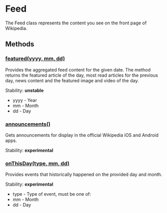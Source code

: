 # Feed

The Feed class represents the content you see on the front page of Wikipedia.

## Methods

### [featured(yyyy, mm, dd)](https://en.wikipedia.org/api/rest_v1/#/Feed/aggregatedFeed)

Provides the aggregated feed content for the given date. The method returns the featured article of the day, most read articles for the previous day, news content and the featured image and video of the day.

Stability: **unstable**

- yyyy - Year
- mm - Month
- dd - Day

### [announcements()](https://en.wikipedia.org/api/rest_v1/#/Feed/get_feed_announcements)

Gets announcements for display in the official Wikipedia iOS and Android apps.

Stability: **experimental**

### [onThisDay(type, mm, dd)](https://en.wikipedia.org/api/rest_v1/#/Feed/onThisDay)

Provides events that historically happened on the provided day and month.

Stability: **experimental**

- type - Type of event, must be one of: 
- mm - Month
- dd - Day
